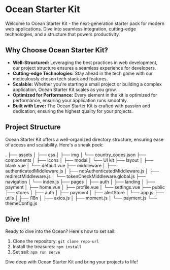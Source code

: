 # Ocean Starter Kit

Welcome to Ocean Starter Kit - the next-generation starter pack for modern web applications. Dive into seamless integration, cutting-edge technologies, and a structure that powers productivity.

## Why Choose Ocean Starter Kit?

- **Well-Structured:** Leveraging the best practices in web development, our project structure ensures a seamless experience for developers.
- **Cutting-edge Technologies:** Stay ahead in the tech game with our meticulously chosen tech stack and features.
- **Scalable:** Whether you're starting a small project or building a complex application, Ocean Starter Kit scales as you grow.
- **Optimized for Performance:** Every element in the kit is optimized for performance, ensuring your application runs smoothly.
- **Built with Love:** The Ocean Starter Kit is crafted with passion and dedication, ensuring the highest quality for your projects.

## Project Structure

Ocean Starter Kit offers a well-organized directory structure, ensuring ease of access and scalability. Here's a sneak peek:

.
├── assets
│ ├── css
│ ├── img
│ └── country_codes.json
├── components
│ ├── icons
│ ├── modal
│ └── UI kit
├── layout
│ ├── blank.vue
│ └── default.vue
├── middleware
│ ├── authenticatedMiddleware.js
│ ├── notAuthenticatedMiddleware.js
│ ├── redirectMiddleware.js
│ └── tokenCheckMiddleware.global.js
├── navigation
│ └── index.js
├── pages
│ ├── auth
│ ├── landing
│ ├── payment
│ ├── home.vue
│ ├── profile.vue
│ └── settings.vue
├── public
├── stores
│ ├── auth
│ ├── payment
│ ├── alertStore
│ └── app.js
├── utils
│ ├── i18n
│ ├── axios.js
│ ├── moment.js
│ └── payment.js
└── themeConfig.js


## Dive In!

Ready to dive into the Ocean? Here's how to set sail:

1. Clone the repository: `git clone repo-url`
2. Install the treasures: `npm install`
3. Set sail: `npm run serve`

Dive deep with Ocean Starter Kit and bring your projects to life!

